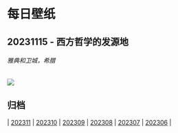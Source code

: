 # 每日壁纸

## 20231115 - 西方哲学的发源地

###### 雅典和卫城，希腊

![](https://www.bing.com/th?id=OHR.AthensAcropolis_ZH-CN9942357439_UHD.jpg)

## 归档

| [202311](/202311/README.md)
| [202310](/202310/README.md)
| [202309](/202309/README.md)
| [202308](/202308/README.md)
| [202307](/202307/README.md)
| [202306](/202306/README.md)
|